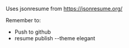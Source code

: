 Uses jsonresume from https://jsonresume.org/

Remember to:
* Push to github
* resume publish --theme elegant
